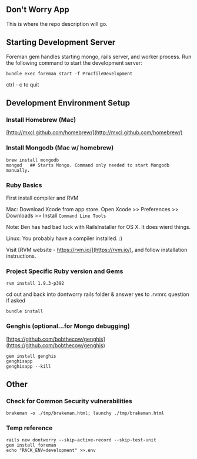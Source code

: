 Don't Worry App
-----------------

This is where the repo description will go.

## Starting Development Server

Foreman gem handles starting mongo, rails server, and worker process. 
Run the following command to start the development server:

    bundle exec foreman start -f ProcfileDevelopment

ctrl - c to quit

## Development Environment Setup

### Install Homebrew (Mac)
[http://mxcl.github.com/homebrew/](http://mxcl.github.com/homebrew/)

### Install Mongodb (Mac w/ homebrew)
    brew install mongodb
    mongod   ## Starts Mongo. Command only needed to start Mongodb manually.

### Ruby Basics
First install compiler and RVM

Mac: Download Xcode from app store.
Open Xcode >> Preferences >> Downloads >>
Install `Command Line Tools`

Note: Ben has had bad luck with RailsInstaller for OS X. It does wierd things.

Linux: You probably have a compiler installed. :)

Visit [RVM website - https://rvm.io/](https://rvm.io/), and follow installation instructions.


### Project Specific Ruby version and Gems
    rvm install 1.9.3-p392

cd out and back into dontworry rails folder &
answer yes to .rvmrc question if asked

    bundle install

### Genghis (optional...for Mongo debugging)
[https://github.com/bobthecow/genghis](https://github.com/bobthecow/genghis)

    gem install genghis    
    genghisapp
    genghisapp --kill

Other
-----

### Check for Common Security vulnerabilities
    brakeman -o ./tmp/brakeman.html; launchy ./tmp/brakeman.html 

### Temp reference
    rails new dontworry --skip-active-record --skip-test-unit
    gem install foreman
    echo "RACK_ENV=development" >>.env

